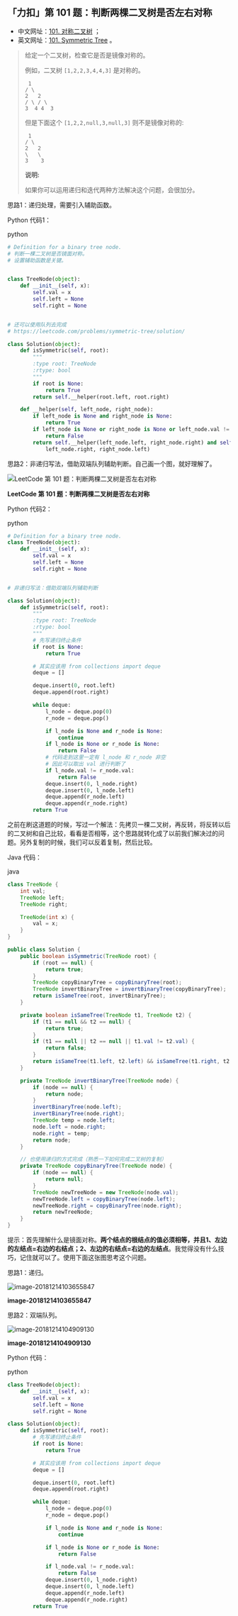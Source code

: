 ## 「力扣」第 101 题：判断两棵二叉树是否左右对称

- 中文网址：[101. 对称二叉树](https://leetcode-cn.com/problems/symmetric-tree/description/) ；
- 英文网址：[101. Symmetric Tree](https://leetcode.com/problems/symmetric-tree/description/) 。

> 给定一个二叉树，检查它是否是镜像对称的。
>
> 例如，二叉树 `[1,2,2,3,4,4,3]` 是对称的。
>
> ```
>  1
> / \
> 2   2
> / \ / \
> 3  4 4  3
> ```
>
> 但是下面这个 `[1,2,2,null,3,null,3]` 则不是镜像对称的:
>
> ```
>  1
> / \
> 2   2
> \   \
> 3    3
> ```
>
> **说明:**
>
> 如果你可以运用递归和迭代两种方法解决这个问题，会很加分。

思路1：递归处理，需要引入辅助函数。

Python 代码1：

python

```python
# Definition for a binary tree node.
# 判断一棵二叉树是否镜面对称。
# 设置辅助函数是关键。


class TreeNode(object):
    def __init__(self, x):
        self.val = x
        self.left = None
        self.right = None


# 还可以使用队列去完成
# https://leetcode.com/problems/symmetric-tree/solution/

class Solution(object):
    def isSymmetric(self, root):
        """
        :type root: TreeNode
        :rtype: bool
        """
        if root is None:
            return True
        return self.__helper(root.left, root.right)

    def __helper(self, left_node, right_node):
        if left_node is None and right_node is None:
            return True
        if left_node is None or right_node is None or left_node.val != right_node.val:
            return False
        return self.__helper(left_node.left, right_node.right) and self.__helper(
            left_node.right, right_node.left)
```

思路2：非递归写法，借助双端队列辅助判断。自己画一个图，就好理解了。



![LeetCode 第 101 题：判断两棵二叉树是否左右对称](https://liweiwei1419.gitee.io/images/leetcode-solution/101-1.jpg)

**LeetCode 第 101 题：判断两棵二叉树是否左右对称**



Python 代码2：

python

```python
# Definition for a binary tree node.
class TreeNode(object):
    def __init__(self, x):
        self.val = x
        self.left = None
        self.right = None


# 非递归写法：借助双端队列辅助判断

class Solution(object):
    def isSymmetric(self, root):
        """
        :type root: TreeNode
        :rtype: bool
        """
        # 先写递归终止条件
        if root is None:
            return True

        # 其实应该用 from collections import deque
        deque = []

        deque.insert(0, root.left)
        deque.append(root.right)

        while deque:
            l_node = deque.pop(0)
            r_node = deque.pop()

            if l_node is None and r_node is None:
                continue
            if l_node is None or r_node is None:
                return False
            # 代码走到这里一定有 l_node 和 r_node 非空
            # 因此可以取出 val 进行判断了
            if l_node.val != r_node.val:
                return False
            deque.insert(0, l_node.right)
            deque.insert(0, l_node.left)
            deque.append(r_node.left)
            deque.append(r_node.right)
        return True
```

之前在刷这道题的时候，写过一个解法：先拷贝一棵二叉树，再反转，将反转以后的二叉树和自己比较，看看是否相等，这个思路就转化成了以前我们解决过的问题。另外复制的时候，我们可以反着复制，然后比较。

Java 代码：

java

```java
class TreeNode {
    int val;
    TreeNode left;
    TreeNode right;

    TreeNode(int x) {
        val = x;
    }
}

public class Solution {
    public boolean isSymmetric(TreeNode root) {
        if (root == null) {
            return true;
        }
        TreeNode copyBinaryTree = copyBinaryTree(root);
        TreeNode invertBinaryTree = invertBinaryTree(copyBinaryTree);
        return isSameTree(root, invertBinaryTree);
    }

    private boolean isSameTree(TreeNode t1, TreeNode t2) {
        if (t1 == null && t2 == null) {
            return true;
        }
        if (t1 == null || t2 == null || t1.val != t2.val) {
            return false;
        }
        return isSameTree(t1.left, t2.left) && isSameTree(t1.right, t2.right);
    }

    private TreeNode invertBinaryTree(TreeNode node) {
        if (node == null) {
            return node;
        }
        invertBinaryTree(node.left);
        invertBinaryTree(node.right);
        TreeNode temp = node.left;
        node.left = node.right;
        node.right = temp;
        return node;
    }

    // 也使用递归的方式完成（熟悉一下如何完成二叉树的复制）
    private TreeNode copyBinaryTree(TreeNode node) {
        if (node == null) {
            return null;
        }
        TreeNode newTreeNode = new TreeNode(node.val);
        newTreeNode.left = copyBinaryTree(node.left);
        newTreeNode.right = copyBinaryTree(node.right);
        return newTreeNode;
    }
}
```

提示：首先理解什么是镜面对称。**两个结点的根结点的值必须相等，并且1、左边的左结点=右边的右结点；2、左边的右结点=右边的左结点**。我觉得没有什么技巧，记住就可以了。使用下面这张图思考这个问题。

思路1：递归。



![image-20181214103655847](http://upload-images.jianshu.io/upload_images/414598-e1711449c7543447.jpg?imageMogr2/auto-orient/strip%7CimageView2/2/w/1240)

**image-20181214103655847**



思路2：双端队列。



![image-20181214104909130](http://upload-images.jianshu.io/upload_images/414598-9fe70de9914851db.jpg?imageMogr2/auto-orient/strip%7CimageView2/2/w/1240)

**image-20181214104909130**

Python 代码：

python

```python
class TreeNode(object):
    def __init__(self, x):
        self.val = x
        self.left = None
        self.right = None

class Solution(object):
    def isSymmetric(self, root):
        # 先写递归终止条件
        if root is None:
            return True

        # 其实应该用 from collections import deque
        deque = []

        deque.insert(0, root.left)
        deque.append(root.right)

        while deque:
            l_node = deque.pop(0)
            r_node = deque.pop()

            if l_node is None and r_node is None:
                continue

            if l_node is None or r_node is None:
                return False

            if l_node.val != r_node.val:
                return False
            deque.insert(0, l_node.right)
            deque.insert(0, l_node.left)
            deque.append(r_node.left)
            deque.append(r_node.right)
        return True
```